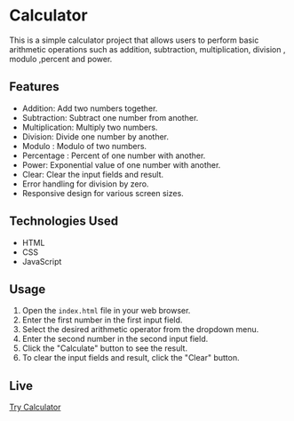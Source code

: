 # Calculator 

This is a simple calculator project that allows users to perform basic arithmetic operations such as addition, subtraction, multiplication, division , modulo ,percent and power.

## Features

- Addition: Add two numbers together.
- Subtraction: Subtract one number from another.
- Multiplication: Multiply two numbers.
- Division: Divide one number by another.
- Modulo : Modulo of two numbers.
- Percentage : Percent of one number with another.
- Power: Exponential value of one number with another.
- Clear: Clear the input fields and result.
- Error handling for division by zero.
- Responsive design for various screen sizes.


## Technologies Used

- HTML
- CSS
- JavaScript

## Usage

1. Open the `index.html` file in your web browser.
2. Enter the first number in the first input field.
3. Select the desired arithmetic operator from the dropdown menu.
4. Enter the second number in the second input field.
5. Click the "Calculate" button to see the result.
6. To clear the input fields and result, click the "Clear" button.

## Live
[Try Calculator](https://visionary-queijadas-17bc53.netlify.app)

